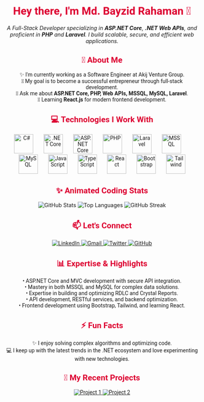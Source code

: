 <h1 align="center" style="font-family: 'Roboto', sans-serif; color: #dd0031;">Hey there, I'm <span style="color:#dd0031;">Md. Bayzid Rahaman</span> 👋</h1>

<p align="center">
  <em>A Full-Stack Developer specializing in <strong>ASP.NET Core</strong>, <strong>.NET Web APIs</strong>, and proficient in <strong>PHP</strong> and <strong>Laravel</strong>. I build scalable, secure, and efficient web applications.</em>
</p>

### 

<h2 align="center" style="font-family: 'Roboto', sans-serif; color: #dd0031;">🚀 About Me</h2>

<p align="center" style="font-family: 'Roboto', sans-serif;">
✨ I'm currently working as a Software Engineer at Akij Venture Group.<br> 
🎯 My goal is to become a successful entrepreneur through full-stack development.<br> 
💬 Ask me about <strong>ASP.NET Core, PHP, Web APIs, MSSQL, MySQL, Laravel</strong>.<br>
🌱 Learning <strong>React.js</strong> for modern frontend development.<br>
</p>

### 

<h2 align="center" style="font-family: 'Roboto', sans-serif; color: #dd0031;">💻 Technologies I Work With</h2>

<div align="center" style="font-family: 'Roboto', sans-serif;">
  <!-- C# -->
  <img src="https://cdn.jsdelivr.net/gh/devicons/devicon/icons/csharp/csharp-original.svg" height="50" alt="C#" />
  <img width="20"/>
  <!-- .NET Core -->
  <img src="https://cdn.jsdelivr.net/gh/devicons/devicon/icons/dot-net/dot-net-original.svg" height="50" alt=".NET Core" />
  <img width="20"/>
  <!-- ASP.NET -->
  <img src="https://cdn.jsdelivr.net/gh/devicons/devicon/icons/dotnetcore/dotnetcore-original.svg" height="50" alt="ASP.NET Core" />
  <img width="20"/>
  <!-- PHP -->
  <img src="https://cdn.jsdelivr.net/gh/devicons/devicon/icons/php/php-original.svg" height="50" alt="PHP" />
  <img width="20"/>
  <!-- Laravel -->
  <img src="https://cdn.jsdelivr.net/gh/devicons/devicon/icons/laravel/laravel-plain.svg" height="50" alt="Laravel" />
  <img width="20"/>
  <!-- MSSQL -->
  <img src="https://cdn.jsdelivr.net/gh/devicons/devicon/icons/microsoftsqlserver/microsoftsqlserver-plain.svg" height="50" alt="MSSQL" />
  <img width="20"/>
  <!-- MySQL -->
  <img src="https://cdn.jsdelivr.net/gh/devicons/devicon/icons/mysql/mysql-original.svg" height="50" alt="MySQL" />
  <img width="20"/>
  <!-- JavaScript -->
  <img src="https://cdn.jsdelivr.net/gh/devicons/devicon/icons/javascript/javascript-original.svg" height="50" alt="JavaScript" />
  <img width="20"/>
  <!-- TypeScript -->
  <img src="https://cdn.jsdelivr.net/gh/devicons/devicon/icons/typescript/typescript-original.svg" height="50" alt="TypeScript" />
  <img width="20"/>
  <!-- React -->
  <img src="https://cdn.jsdelivr.net/gh/devicons/devicon/icons/react/react-original.svg" height="50" alt="React" />
  <img width="20"/>
  <!-- Bootstrap -->
  <img src="https://cdn.jsdelivr.net/gh/devicons/devicon/icons/bootstrap/bootstrap-original.svg" height="50" alt="Bootstrap" />
  <img width="20"/>
  <!-- Tailwind CSS -->
  <img src="https://cdn.jsdelivr.net/gh/devicons/devicon/icons/tailwindcss/tailwindcss-original-wordmark.svg" height="50" alt="Tailwind" />
</div>

### 

<h2 align="center" style="font-family: 'Roboto', sans-serif; color: #dd0031;">✨ Animated Coding Stats</h2>

<div align="center">
  <img src="https://github-readme-stats.vercel.app/api?username=your-username&show_icons=true&theme=tokyonight&hide_border=true" alt="GitHub Stats" />
  <img src="https://github-readme-stats.vercel.app/api/top-langs/?username=your-username&layout=compact&theme=tokyonight&hide_border=true" alt="Top Languages" />
  <img src="https://github-readme-streak-stats.herokuapp.com?user=your-username&theme=tokyonight&hide_border=true" alt="GitHub Streak" />
</div>

### 

<h2 align="center" style="font-family: 'Roboto', sans-serif; color: #dd0031;">📫 Let's Connect</h2>

<div align="center">
  <a href="https://linkedin.com/in/your-linkedin" target="_blank">
    <img src="https://img.shields.io/badge/LinkedIn-%230077B5.svg?&style=for-the-badge&logo=linkedin&logoColor=white" alt="LinkedIn" />
  </a>
  <a href="mailto:your-email@gmail.com" target="_blank">
    <img src="https://img.shields.io/badge/Gmail-D14836?style=for-the-badge&logo=gmail&logoColor=white" alt="Gmail" />
  </a>
  <a href="https://twitter.com/your-twitter" target="_blank">
    <img src="https://img.shields.io/badge/Twitter-%231DA1F2.svg?&style=for-the-badge&logo=twitter&logoColor=white" alt="Twitter" />
  </a>
  <a href="https://github.com/your-username" target="_blank">
    <img src="https://img.shields.io/badge/GitHub-%23121011.svg?&style=for-the-badge&logo=github&logoColor=white" alt="GitHub" />
  </a>
</div>

### 

<h2 align="center" style="font-family: 'Roboto', sans-serif; color: #dd0031;">📊 Expertise & Highlights</h2>

<p align="center" style="font-family: 'Roboto', sans-serif;">
• ASP.NET Core and MVC development with secure API integration.<br>
• Mastery in both MSSQL and MySQL for complex data solutions.<br>
• Expertise in building and optimizing RDLC and Crystal Reports.<br>
• API development, RESTful services, and backend optimization.<br>
• Frontend development using Bootstrap, Tailwind, and learning React.<br>
</p>

### 

<h2 align="center" style="font-family: 'Roboto', sans-serif; color: #dd0031;">⚡ Fun Facts</h2>

<p align="center" style="font-family: 'Roboto', sans-serif;">
✨ I enjoy solving complex algorithms and optimizing code.<br>
💻 I keep up with the latest trends in the .NET ecosystem and love experimenting with new technologies.
</p>

### 

<h2 align="center" style="font-family: 'Roboto', sans-serif; color: #dd0031;">🚀 My Recent Projects</h2>

<div align="center" style="font-family: 'Roboto', sans-serif;">
  <a href="https://github.com/your-username/project-1" target="_blank">
    <img src="https://github-readme-stats.vercel.app/api/pin/?username=your-username&repo=project-1&theme=tokyonight" alt="Project 1" />
  </a>
  <a href="https://github.com/your-username/project-2" target="_blank">
    <img src="https://github-readme-stats.vercel.app/api/pin/?username=your-username&repo=project-2&theme=tokyonight" alt="Project 2" />
  </a>
</div>
